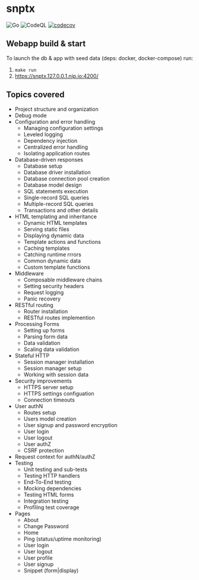 # snptx

![Go](https://github.com/tullo/snptx/workflows/Go/badge.svg) ![CodeQL](https://github.com/tullo/snptx/workflows/CodeQL/badge.svg) [![codecov](https://codecov.io/gh/tullo/snptx/branch/master/graph/badge.svg?token=R891ZHOLF6)](https://codecov.io/gh/tullo/snptx)

## Webapp build & start

To launch the db & app with seed data (deps: docker, docker-compose) run:

1. `make run`
2. https://snptx.127.0.0.1.nip.io:4200/

## Topics covered

- Project structure and organization
- Debug mode
- Configuration and error handling
  - Managing configuration settings
  - Leveled logging
  - Dependency injection
  - Centralized error handling
  - Isolating application routes
- Database-driven responses
  - Database setup
  - Database driver installation
  - Database connection pool creation
  - Database model design
  - SQL statements execution
  - Single-record SQL queries
  - Multiple-record SQL queries
  - Transactions and other details
- HTML templating and inheritance
  - Dynamic HTML templates
  - Serving static files
  - Displaying dynamic data
  - Template actions and functions
  - Caching templates
  - Catching runtime rrrors
  - Common dynamic data
  - Custom template functions
- Middleware
  - Composable middleware chains
  - Setting security headers
  - Request logging
  - Panic recovery
- RESTful routing
  - Router installation
  - RESTful routes implemention
- Processing Forms
  - Setting up forms
  - Parsing form data
  - Data validation
  - Scaling data validation
- Stateful HTTP
  - Session manager installation
  - Session manager setup
  - Working with session data
- Security improvements
  - HTTPS server setup
  - HTTPS settings configuation 
  - Connection timeouts
- User authN
  - Routes setup
  - Users model creation
  - User signup and password encryption
  - User login
  - User logout
  - User authZ
  - CSRF protection
- Request context for authN/authZ
- Testing
  - Unit testing and sub-tests
  - Testing HTTP handlers
  - End-To-End testing
  - Mocking dependencies
  - Testing HTML forms
  - Integration testing
  - Profiling test coverage
- Pages
  - About
  - Change Password
  - Home
  - Ping (status/uptime monitoring)
  - User login
  - User logout
  - User profile
  - User signup
  - Snippet (form|display)
